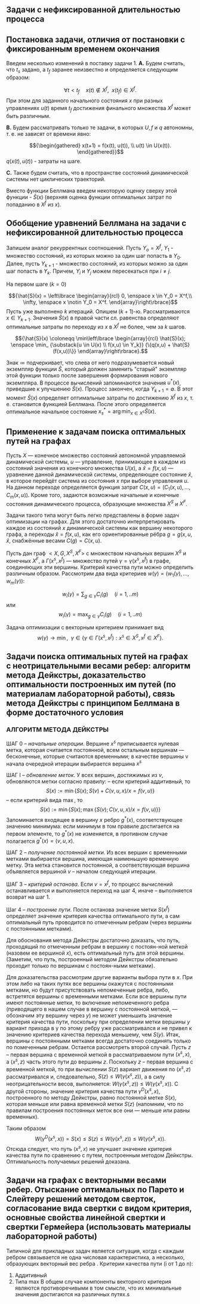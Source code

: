 ## Задачи с нефиксированной длительностью процесса

## Постановка задачи, отличия от постановки с фиксированным временем окончания

Введем несколько изменений в поставку задачи 1.
**A.** Будем считать, что $t_s$ задано, а $t_f$ заранее неизвестно и определяется следующим образом:

$$ \forall t < t_f \quad x(t) \notin X^f, \enspace x(t_f) \in X^f. $$
При этом для заданного начального состояния $x$ при разных управлениях $u(t)$ время $t_f$ достижения финального множества $X^f$ может быть различным.

**B.** Будем рассматривать только те задачи, в которых $U, f$ и $q$ автономны, т. е. не зависят от времени явно:

$${\begin{gathered}
x(t+1) = f(x(t), u(t)), \\
u(t) \in U(x(t)).
\end{gathered}}$$
$q(x(t), u(t))$ - затраты на шаге.

**C.** Также будем считать, что в пространстве состояний динамической системы нет циклических траекторий.

Вместо функции Беллмана введем некоторую оценку сверху этой функции - $\hat{S}(x)$ (верхняя оценка функции оптимальных затрат по попаданию в $X^f$ из $x$).

## Обобщение уравнений Беллмана на задачи с нефиксированной длительностью процесса

Запишем аналог рекуррентных соотношений. Пусть $Y_o = X^f$, $Y_1$ - множество состояний, из которых можно за один шаг попасть в $Y_0$. Далее, пусть $Y_{k+1}$ - множество состояний, из которых можно за один шаг попасть в $Y_k$. Причем, $Y_i$ и $Y_j$ можем пересекаться при $i \neq j$.

На первом шаге $(k = 0)$

$${\hat{S}(x) = \left\lbrace \begin{array}{rcl}
0, \enspace x \in Y_0 = X^f,\\
\infty, \enspace x \notin Y_0 = X^f.
\end{array}\right\rbrace}$$
Пусть уже выполнено $k$ итераций. Опишем $(k+1)$-ю. Рассматриваются $x \in Y_{k+1}$. Значения $\hat{S}(x)$ в правой части сл. равенства определяют оптимальные затраты по переходу из $x$ в $X^f$ не более, чем за $k$ шагов. 

$${\hat{S}(x) \coloneqq \min\left\lbrace \begin{array}{rcl}
\hat{S}(x); \enspace \min_
{\substack{u \in U(x) \\ f(x,u) \in Y_k}}
{\{q(x,u) + \hat{S}(f(x,u))\}}
\end{array}\right\rbrace}.$$

Знак $\coloneqq$ подчеркивает, что слева от него подразумевается новый экземпляр функции $\hat{S}$, который должен заменить "старый" экземпляр этой функции только после завершения формирования нового экземпляра. В процессе вычислений запоминаются значения $u^*(x)$, приведшие к улучшению $\hat{S}(x)$. Процесс закончен, когда $Y_{k+1} = \emptyset$. В этот момент $\hat{S}(x)$ определяет оптимальные затраты по достижению $X^f$ из $x$, т. е. становится функцией Беллмана. После этого определяется оптимальное начальное состояние $x^*_s = \arg{\min_{x \in X^s}{\hat{S}(x)}}$.

## Применение к задачам поиска оптимальных путей на графах

Пусть $X$ — конечное множество состояний автономной управляемой динамической системы, $u$ — управление, принимающее в каждом из состояний значения из конечного множества $U(x)$, а $\hat{x} = f(x,u)$ — уравнение данной динамической системы, определяющее состояние $\hat{x}$, в которое перейдёт система из состояния $x$ при выборе управления $u$. На данном переходе определяется функция затрат $C(x,u)=(C_1(x,u), \ldots, C_m(x,u))$. Кроме того, задаются возможные начальные и конечные состояния динамического процесса, образующие множества $X^S$ и $X^F$.

Задачи такого типа могут быть легко представлены в форме задач оптимизации на графах. Для этого достаточно интерпретировать каждое из состояний $x$ динамической системы как вершину некоторого графа, а переходы $\hat{x} = f(x,u)$, как его ориентированные рёбра $g=g(x,u,\hat{x}$, снабжённые весами $C(g)=C(x,u)$.

Пусть дан граф $<X,G,X^S,X^F>$ с множеством начальных вершин $X^S$ и конечных $X^F$, а $\Gamma(x^s,x^f)$ — множество путей $\gamma = \gamma (x^s,x^f)$ в графе, соединяющих эти вершины. Критерий качества пути можно определить различным образом. Рассмотрим два вида критериев $w(\gamma) = (w_1(\gamma), \ldots, w_m(\gamma))$:

$$
	w_i(\gamma)= \sum_{g \in \gamma}{C_i(g)} \quad (i=1,..m)
$$
или
$$
	w_i(\gamma)= \max_{g \in \gamma}{C_i(g)} \quad (i=1,..m)
$$

Задача оптимизации с векторным критерием принимает вид
$$w(\gamma) \rightarrow \min, \enspace
\gamma \in \{ \gamma \in \Gamma(x^s,x^f): x^s \in X^S, x^f \in X^F\}.$$

## Задачи поиска оптимальных путей на графах с неотрицательными весами ребер: алгоритм метода Дейкстры, доказательство оптимальности построенных им путей (по материалам лабораторной работы), связь метода Дейкстры с принципом Беллмана в форме достаточного условия

### АЛГОРИТМ МЕТОДА ДЕЙКСТРЫ

ШАГ 0 – *начальные операции*. Вершине $x^s$ приписывается нулевая метка, которая считается постоянной, всем остальным вершинам — бесконечные, которые считаются временными; в качестве вершины v начала очередной итерации выбирается вершина $x^s$

ШАГ I – *обновление меток*. У всех вершин, достижимых из $v$, обновляются метки согласно правилу:
– если критерий аддитивный, то $$S(x):= \min{\{S(x); S(v)+C(v,u,x) /x = f ( v , u )\}}$$– если критерий вида $\max$, то
$$S(x):= \min{\{S(x); \max{\{S(v); C(v,u,x) /x = f ( v , u )\}\}}}$$
Запоминается входящее в вершину $x$ ребро $g^*(х)$, соответствующее значению минимума: если минимум в том правиле достигается на первом элементе, то $g^*(х)$ не изменяется, в противном случае полагается $g^*(х) = (v,u, x )$.

ШАГ 2 – *получение постоянной метки*. Из всех вершин с временными метками выбирается вершина, имеющая наименьшую временную метку. Эта метка становится постоянной, а соответствующая вершина объявляется вершиной $v$ – началом следующей итерации.

ШАГ 3 – *критерий останова*. Если $v=х^f$, то процесс вычислений останавливается и выполняется переход на шаг 4, иначе – выполняется возврат на шаг 1.

Шаг 4 – *построение пути*. После останова значение метки $S(х^f)$ определяет значение критерия качества оптимального пути, а сам оптимальный путь проводится по отмеченным ребрам (через вершины с постоянными метками).

Для обоснования метода Дейкстры достаточно доказать, что путь, проходящий по отмеченным ребрам в вершину с постоян-ной меткой (назовем ее вершиной $x$), есть оптимальный путь для этой вершины. (Заметим, что путь, построенный методом Дейкстры обязательно проходит только по вершинам с постоян-ными метками).

Для доказательства рассмотрим другие варианты выбора пути в $x$. При этом либо на таких путях все вершины окажутся с постоянными метками, но будут присутствовать непомеченные ребра, либо, встретятся вершины с временными метками. Если все вершины пути имеют постоянные метки, то включение непомеченного ребра (приводящего в нашем случае в вершину с постоянной меткой, — обозначим эту вершину через $у$) не может уменьшить значение критерия качества пути, поскольку при определении метки вершины $у$ вариант прихода в у по этому ребру уже рассматривался и не привел к значению критериев качества перехода меньшему, чем $S(у)$. Итак, вершины с постоянными метками всегда достаточно соединять только по помеченным ребрам. Остается рассмотреть второй случай. Пусть $z$ – первая вершина с временной меткой в рассматриваемом пути $(х^s,х)$, а $(х^s,z)$ часть этого пути до вершины $z$. Поскольку $z$ – первая вершина с временной меткой, то при вычислении $S(z)$ вариант движения по $(x^s,z)$ рассматривался и, следовательно, $S(z) \leq W(\gamma(х^s,z))$, а в силу неотрицательности весов, выполняется: $W(\gamma(х^s,z)) \leq W(\gamma(х^s,x))$. С другой стороны, значение критерия качества пути $\gamma^D(х^s,x)$, построенного по методу Дейкстры, равно постоянной метке $S(х)$, которая меньше или равна временной метки $S(z)$ (напомним, что по правилам построения постоянных меток все они — меньше или равны временных).

Таким образом
$$W(\gamma^D(х^s,x )) = S(x) \leq S(z) \leq W(\gamma(х^s, z)) \leq
W(\gamma(х^s,x)).$$
Отсюда следует, что путь $( х^s ,x )$ не улучшает значение
критерия качества пути по сравнению с путем, построенным
методом Дейкстры. Оптимальность получаемых решений
доказана.

## Задачи на графах с векторными весами ребер. Отыскание оптимальных по Парето и Слейтеру решений методом сверток, согласование вида свертки с видом критерия, основные свойства линейной свертки и свертки Гермейера (использовать материалы лабораторной работы)

Типичной для прикладных задач является ситуация, когда с каждым ребром связывается не одна числовая характеристика, а несколько, образующих векторный вес ребра .
Критерии качества пути (i от 1 до n):
1) Аддитивный
2) Типа max
В общем случае компоненты векторного критерия являются противоречивыми в том смысле, что их минимальные значения достигаются на различных путях.s